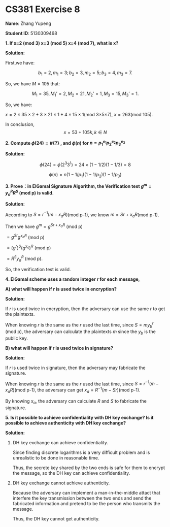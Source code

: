 # CS381 Exercise 8

**Name**: Zhang Yupeng

**Student ID**: 5130309468

**1. If x=2 (mod 3) x=3 (mod 5) x=4 (mod 7), what is x?**

**Solution:**

First,we have:

$$b_1=2, m_1=3; b_2=3, m_2=5; b_3=4, m_3=7.$$

So, we have $M = 105$ that:
$$M_1=35, M_1’=2, M_2=21, M_2’=1, M_3=15, M_3’=1.$$

So, we have:
$x=2×35×2+3×21×1+4×15×1$(mod 3×5×7), $x=263$(mod 105).

In conclusion,$$x=53+105k,k \in {N}$$

**2. Compute $\phi(24) = \#\{?\}$ , and $\phi(n)$ for $n=p_1^{e_1} p_2^{e_2} p_3^{e_3}$**

**Solution:**

$$\phi(24) = \phi(2^3 3^1)= 24 \times (1-1/2)(1-1/3) = 8$$
$$\phi(n) = n(1-1/p_1 )(1-1/p_2 )(1-1/p_3 )$$

**3. Prove：in ElGamal Signature Algorithm, the Verification
test $g^m=y_a^R R^S$ (mod p) is valid.**

**Solution:**

According to $S=r^{-1}(m-x_aR)$(mod p-1), we know $m=Sr+x_aR$(mod p-1). 

Then we have $g^m = g^{Sr+x_aR}$ (mod p)
$= g^{Sr}g^{x_aR}$ (mod p)
$= (g^r)^S(g^{x_a})^R$ (mod p) 

$= R^Sy_a^R$ (mod p).
So, the verification test is valid.

**4. ElGamal scheme uses a random integer r for each
message,**

 **A) what will happen if r is used twice in encryption?**
 
 **Solution:**
 
If $r$ is used twice in encryption, then the adversary can use the same $r$ to get the plaintexts.

When knowing $r$ is the same as the $r$ used the last time, since $S=m y_b^r$ (mod p), the adversary can calculate the plaintexts $m$ since the $y_b$ is the public key.


 
 **B) what will happen if r is used twice in signature?**
 
 **Solution:**
 
If $r$ is used twice in signature, then the adversary may fabricate the signature.

When knowing $r$ is the same as the $r$ used the last time, since $S=r^{-1}(m-x_aR)$(mod p-1), the adversary can get $x_a=R^{-1}(m-Sr)$(mod p-1).

By knowing $x_a$, the adversary can calculate $R$ and $S$ to fabricate the signature.
 
 
**5. Is it possible to achieve confidentiality with DH key
exchange? Is it possible to achieve authenticity with DH
key exchange?**

**Solution:**

1. DH key exchange can achieve confidentiality.

	Since finding discrete logarithms is a very difficult problem and is unrealistic to be done in reasonable time.

	Thus, the secrete key shared by the two ends is safe for them to encrypt the message, so the DH key can achieve confidentiality.

2. DH key exchange cannot achieve authenticity.

	Because the adversary can implement a man-in-the-middle attact that interfere the key transmission between the two ends and send the fabricated information and pretend to be the person who transmits the message.
	
	Thus, the DH key cannot get authenticity.